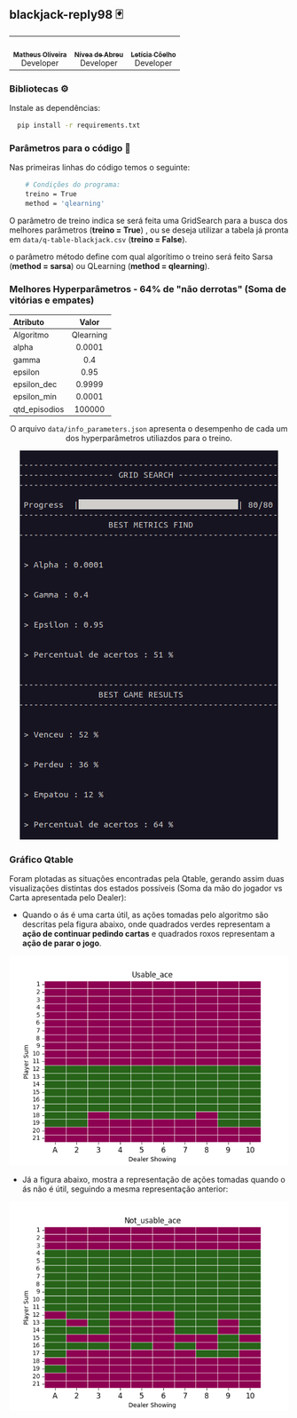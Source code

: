 ##  blackjack-reply98 🃏️

<div align="center" style="max-width:68rem;">
<table>
  <tr>
    <td align="center"><a href="https://github.com/matheus-1618"><img style="border-radius: 50%;" src="https://avatars.githubusercontent.com/matheus-1618" width="100px;" alt=""/><br /><sub><b>Matheus Oliveira</b></sub></a><br /><a href="https://github.com/matheus-1618" title="Matheus Silva M. Oliveira"></a> Developer</td>
   <td align="center"><a href="https://github.com/niveaabreu"><img style="border-radius: 50%;" src="https://avatars.githubusercontent.com/niveaabreu" width="100px;" alt=""/><br /><sub><b>Nívea de Abreu</b></sub></a><br /><a href="https://github.com/niveaabreu" title="Nívea de Abreu"></a>Developer</td>
      <td align="center"><a href="https://github.com/leticiacb1"><img style="border-radius: 50%;" src="https://avatars.githubusercontent.com/leticiacb1" width="100px;" alt=""/><br /><sub><b>Letícia Côelho</b></sub></a><br /><a href="https://github.com/leticiacb1" title="Letícia Côelho"></a>Developer</td>

  </tr>
</table>
</div>


### Bibliotecas ⚙️

Instale as dependências:

```bash
  pip install -r requirements.txt
```

### Parâmetros para o código 📌️

Nas primeiras linhas do código temos o seguinte:

```bash
    # Condições do programa:
    treino = True
    method = 'qlearning'
```

O parâmetro de treino indica se será feita uma GridSearch para a busca dos melhores parâmetros (**treino = True**) , ou se deseja utilizar a tabela já pronta em `data/q-table-blackjack.csv` (**treino = False**).

o parâmetro método define com qual algorítimo o treino será feito Sarsa (**method = sarsa**) ou QLearning (**method = qlearning**).

### Melhores Hyperparâmetros - 64% de "não derrotas" (Soma de vitórias e empates)

<div align="center" style="max-width:68rem;">

| Atributo        |  Valor     |
|:----------------|:----------:|
| Algoritmo       | Qlearning  |
| alpha           |  0.0001    |
| gamma           |    0.4     |
| epsilon         |    0.95    |
| epsilon_dec     |   0.9999   |
| epsilon_min     |  0.0001    |
| qtd_episodios   |   100000   |

O arquivo `data/info_parameters.json` apresenta o desempenho de cada um dos hyperparâmetros utiliazdos para o treino.

<img src="best_result.png" />

</div>

### Gráfico Qtable
Foram plotadas as situações encontradas pela Qtable, gerando assim duas visualizações distintas dos estados possíveis (Soma da mão do jogador vs Carta apresentada pelo Dealer):



* Quando o ás é uma carta útil, as ações tomadas pelo algoritmo são descritas pela figura abaixo, onde quadrados verdes representam a **ação de continuar pedindo cartas** e quadrados roxos representam a **ação de parar o jogo**.

<div align="center" style="max-width:68rem;">

<img src='Usable_ace.png'/>

</div>

* Já a figura abaixo, mostra a representação de ações tomadas quando o ás não é útil, seguindo a mesma representação anterior: 
<div align="center" style="max-width:68rem;">
<img src='Not_usable_ace.png'/>
</div>